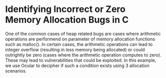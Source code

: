 # Identifying Incorrect or Zero Memory Allocation Bugs in C

One of the common cases of heap related bugs are cases where arithmetic operations are performend on parameter of memory allocation functions such as malloc(). In certain cases, the arithmetic operations can lead to integer overflow (resulting in less memory being allocated) or could outrightly be zero (cases where the arithmetic operation computes to zero). These may lead to vulnerabilities that could be exploited. In this example, we use Ocular to decipher if such a condition exists using 3 allocation scenarios.
